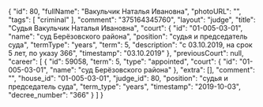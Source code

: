 {
    "id": 80,
    "fullName": "Вакульчик Наталья Ивановна",
    "photoURL": "",
    "tags": [
        "criminal"
    ],
    "comment": "375164345760",
    "layout": "judge",
    "title": "Судья Вакульчик Наталья Ивановна",
    "court": {
        "id": "01-005-03-01",
        "name": "суд Берёзовского района",
        "position": "судья и председатель суда",
        "termType": "years",
        "term": 5,
        "description": "c 03.10.2019, на срок 5 лет, по указу 366",
        "timestamp": "03.10.2019"
    },
    "previousCourt": null,
    "career": [
        {
            "id": 59058,
            "term": 5,
            "type": "appointed",
            "court": {
                "id": "01-005-03-01",
                "name": "суд Берёзовского района"
            },
            "extra": [],
            "comment": "",
            "house_id": "01-005-03-01",
            "judge_id": 80,
            "position": "судья и председатель суда",
            "term_type": "years",
            "timestamp": "2019-10-03",
            "decree_number": "366"
        }
    ]
}